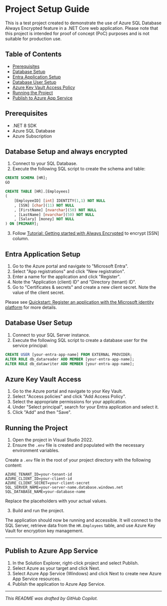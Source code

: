 ﻿# Project Setup Guide

This is a test project created to demonstrate the use of Azure SQL Database Always Encrypted feature in a .NET Core web application. 
Please note that this project is intended for proof of concept (PoC) purposes and is not suitable for production use.

## Table of Contents

- [Prerequisites](#prerequisites)
- [Database Setup](#database-setup)
- [Entra Application Setup](#entra-application-setup)
- [Database User Setup](#database-user-setup)
- [Azure Key Vault Access Policy](#azure-key-vault-access-policy)
- [Running the Project](#running-the-project)
- [Publish to Azure App Service](#publish-to-azure-app-service)

## Prerequisites

- .NET 8 SDK
- Azure SQL Database
- Azure Subscription

## Database Setup and always encrypted

1. Connect to your SQL Database.
2. Execute the following SQL script to create the schema and table:

```sql
CREATE SCHEMA [HR];
GO

CREATE TABLE [HR].[Employees]
(
    [EmployeeID] [int] IDENTITY(1,1) NOT NULL
    , [SSN] [char](11) NOT NULL
    , [FirstName] [nvarchar](50) NOT NULL
    , [LastName] [nvarchar](50) NOT NULL
    , [Salary] [money] NOT NULL
) ON [PRIMARY];
```

3. Follow [Tutorial: Getting started with Always Encrypted](https://learn.microsoft.com/en-us/sql/relational-databases/security/encryption/always-encrypted-tutorial-getting-started?view=sql-server-ver16&tabs=ssms) to encrypt [SSN] column.

## Entra Application Setup

1. Go to the Azure portal and navigate to "Microsoft Entra".
2. Select "App registrations" and click "New registration".
3. Enter a name for the application and click "Register".
4. Note the "Application (client) ID" and "Directory (tenant) ID".
5. Go to "Certificates & secrets" and create a new client secret. Note the value of the client secret.

Please see [Quickstart: Register an application with the Microsoft identity platform](https://learn.microsoft.com/en-us/entra/identity-platform/quickstart-register-app?tabs=certificate) for more details.

## Database User Setup

1. Connect to your SQL Server instance.
2. Execute the following SQL script to create a database user for the service principal:

```sql
CREATE USER [your-entra-app-name] FROM EXTERNAL PROVIDER;
ALTER ROLE db_datareader ADD MEMBER [your-entra-app-name];
ALTER ROLE db_datawriter ADD MEMBER [your-entra-app-name];
```

## Azure Key Vault Access

1. Go to the Azure portal and navigate to your Key Vault.
2. Select "Access policies" and click "Add Access Policy".
3. Select the appropriate permissions for your application.
4. Under "Select principal", search for your Entra application and select it.
5. Click "Add" and then "Save".

## Running the Project

1. Open the project in Visual Studio 2022.
2. Ensure the `.env` file is created and populated with the necessary environment variables.

Create a `.env` file in the root of your project directory with the following content:

```plaintext
AZURE_TENANT_ID=your-tenant-id
AZURE_CLIENT_ID=your-client-id
AZURE_CLIENT_SECRET=your-client-secret
SQL_SERVER_NAME=your-server-name.database.windows.net
SQL_DATABASE_NAME=your-database-name
```
Replace the placeholders with your actual values.

3. Build and run the project.

The application should now be running and accessible. It will connect to the SQL Server, retrieve data from the `HR.Employees` table, and use Azure Key Vault for encryption key management.

---

## Publish to Azure App Service

1. In the Solution Explorer, right-click project and select Publish.
2. Select Azure as your target and click Next.
3. Select Azure App Service (Windows) and click Next to create new Azure App Service resources.
4. Publish the application to Azure App Service.


----

*This README was drafted by GitHub Copilot.*
